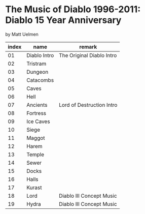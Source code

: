 # The Music of Diablo 1996-2011: Diablo 15 Year Anniversary

by Matt Uelmen

index|name|remark
---|---|---
01 | Diablo Intro | The Original Diablo Intro
02 | Tristram |
03 | Dungeon |
04 | Catacombs |
05 | Caves|
06 | Hell |
07 | Ancients | Lord of Destruction Intro
08 | Fortress |
09 | Ice Caves |
10 | Siege |
11 | Maggot |
12 | Harem |
13 | Temple |
14 | Sewer |
15 | Docks |
16 | Halls |
17 | Kurast |
18 | Lord | Diablo III Concept Music
19 | Hydra | Diablo III Concept Music
